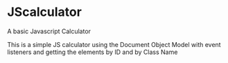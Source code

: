 # JScalculator
A basic Javascript Calculator

This is a simple JS calculator using the Document Object Model
with event listeners and getting the elements by ID and by Class Name
